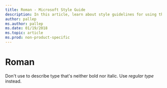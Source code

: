```yaml
---
title: Roman - Microsoft Style Guide
description: In this article, learn about style guidelines for using the term 'Roman' in Microsoft documents and other terms you can use in its place.
author: pallep
ms.author: pallep
ms.date: 01/19/2018
ms.topic: article
ms.prod: non-product-specific
---
```


# Roman

Don't use to describe type that's neither bold nor italic. Use *regular type* instead.
